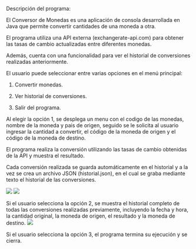 Descripción del programa:

El Conversor de Monedas es una aplicación de consola desarrollada en Java que permite convertir cantidades de una moneda a otra. 

El programa utiliza una API externa (exchangerate-api.com) para obtener las tasas de cambio actualizadas entre diferentes monedas.

Además, cuenta con una funcionalidad para ver el historial de conversiones realizadas anteriormente.

El usuario puede seleccionar entre varias opciones en el menú principal:
1) Convertir monedas.

2) Ver historial de conversiones.

3) Salir del programa. 

Al elegir la opción 1, se desplega un menu con el codigo de las monedas, nombre de la moneda y pais de origen, seguido se le solicita al usuario ingresar la cantidad a convertir, el código de la moneda de origen y el código de la moneda de destino. 

El programa realiza la conversión utilizando las tasas de cambio obtenidas de la API y muestra el resultado. 

Cada conversión realizada se guarda automáticamente en el historial y a la vez se crea un archivo JSON (historial.json), en el cual se graba mediante texto el historial de las conversiones.

![](C:\Users\Asus\Desktop\Conversor-De-Monedas\Screeshots\Menu.png)
![](C:\Users\Asus\Desktop\Conversor-De-Monedas\Screeshots\Ingreso.png)

Si el usuario selecciona la opción 2, se muestra el historial completo de todas las conversiones realizadas previamente, incluyendo la fecha y hora, la cantidad original, la moneda de origen, el resultado y la moneda de destino.
![](C:\Users\Asus\Desktop\Conversor-De-Monedas\Screeshots\Historial.png)

Si el usuario selecciona la opción 3, el programa termina su ejecución y se cierra.